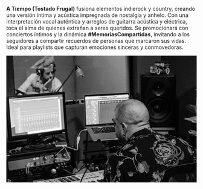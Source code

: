 **A Tiempo (Tostado Frugal)** fusiona elementos indierock y country, creando una versión íntima y acústica impregnada de nostalgia y anhelo. Con una interpretación vocal auténtica y arreglos de guitarra acústica y eléctrica, toca el alma de quienes extrañan a seres queridos. Se promocionará con conciertos íntimos y la dinámica **#MemoriasCompartidas**, invitando a los seguidores a compartir recuerdos de personas que marcaron sus vidas. Ideal para playlists que capturan emociones sinceras y conmovedoras.

![Tiny con AKA Leche](https://github.com/el-Moskar/ensayo/blob/main/grabando%201.jpg)

